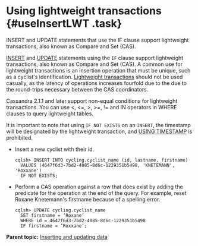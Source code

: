 # Using lightweight transactions {#useInsertLWT .task}

INSERT and UPDATE statements that use the IF clause support lightweight transactions, also known as Compare and Set \(CAS\).

[INSERT](../cql_reference/cqlInsert.md) and [UPDATE](../cql_reference/cqlUpdate.md) statements using the `IF` clause support lightweight transactions, also known as Compare and Set \(CAS\). A common use for lightweight transactions is an insertion operation that must be unique, such as a cyclist's identification. [Lightweight transactions](/en/cassandra-oss/3.0/cassandra/dml/dmlLtwtTransactions.html) should not be used casually, as the latency of operations increases fourfold due to the due to the round-trips necessary between the CAS coordinators.

Cassandra 2.1.1 and later support non-equal conditions for lightweight transactions. You can use <, <=, \>, \>=, != and IN operators in WHERE clauses to query lightweight tables.

It is important to note that using `IF NOT EXISTS` on an `INSERT`, the timestamp will be designated by the lightweight transaction, and [USING TIMESTAMP](../cql_reference/cqlInsert.md#timestamp_ttl) is prohibited.

-   Insert a new cyclist with their id.

    ```
    cqlsh> INSERT INTO cycling.cyclist_name (id, lastname, firstname)
      VALUES (4647f6d3-7bd2-4085-8d6c-1229351b5498, 'KNETEMANN', 'Roxxane')
      IF NOT EXISTS;
    ```

-   Perform a CAS operation against a row that does exist by adding the predicate for the operation at the end of the query. For example, reset Roxane Knetemann's firstname because of a spelling error.

    ```
    cqlsh> UPDATE cycling.cyclist_name
      SET firstname = ‘Roxane’
      WHERE id = 4647f6d3-7bd2-4085-8d6c-1229351b5498
      IF firstname = ‘Roxxane’;
    ```


**Parent topic:** [Inserting and updating data](../../cql/cql_using/useInsertDataTOC.md)

